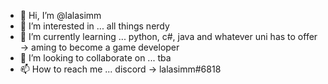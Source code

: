 - 👋 Hi, I’m @lalasimm
- 👀 I’m interested in ... all things nerdy
- 🌱 I’m currently learning ... python, c#, java and whatever uni has to offer -> aming to become a game developer 
- 💞️ I’m looking to collaborate on ... tba
- 📫 How to reach me ... discord -> lalasimm#6818

<!---
lalasimm/lalasimm is a ✨ special ✨ repository because its `README.md` (this file) appears on your GitHub profile.
You can click the Preview link to take a look at your changes.
--->
